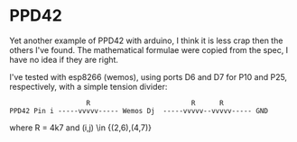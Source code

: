 # PPD42

Yet another example of PPD42 with arduino, I think it is less crap then the others I've found. The mathematical formulae were copied from the spec, I have no idea if they are right.

I've tested with esp8266 (wemos), using ports D6 and D7 for P10 and P25, respectively, with a simple tension divider:

                       R                         R      R
    PPD42 Pin i -----vvvvv----- Wemos Dj  -----vvvvv--vvvvv----- GND

where R = 4k7 and (i,j) \in {(2,6),(4,7)}


